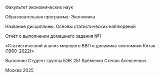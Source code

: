 Факультет экономических наук

Образовательная программа: Экономика

Название дисциплины: Основы статистических наблюдений

Отчёт о выполнении домашнего задания №1

«Статистический анализ мирового ВВП 
и динамика экономики Китая (1960–2022)»

Выполнил
Студент группы БЭК 251
Ярёменко Степан Алексеевич

Москва 2025
